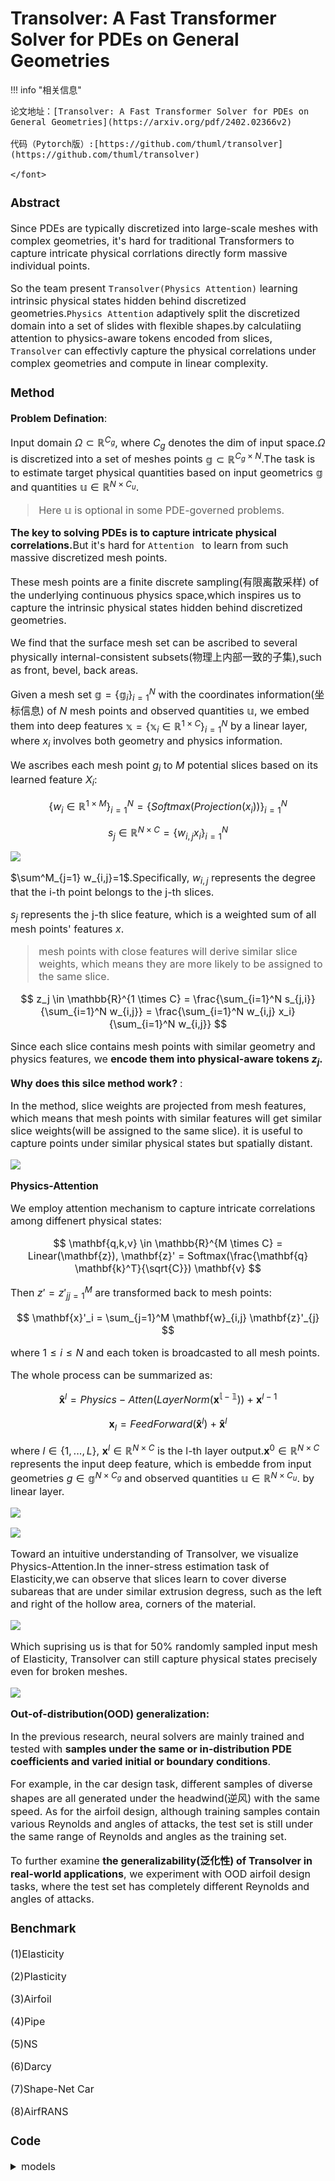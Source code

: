 # Transolver: A Fast Transformer Solver for PDEs on General Geometries

<script src="https://polyfill.io/v3/polyfill.min.js?features=es6"></script>
<script src="https://cdn.jsdelivr.net/npm/mathjax@3/es5/tex-chtml.js"></script>

!!! info "相关信息"
    <font size = 3.5>
    
    论文地址：[Transolver: A Fast Transformer Solver for PDEs on General Geometries](https://arxiv.org/pdf/2402.02366v2)

    代码（Pytorch版）:[https://github.com/thuml/transolver](https://github.com/thuml/transolver)

    </font>

### Abstract

Since PDEs are typically discretized into large-scale meshes with complex geometries, it's hard for traditional Transformers to capture intricate physical corrlations directly form massive individual points.

So the team present ```Transolver(Physics Attention)``` learning intrinsic physical states hidden behind discretized geometries.```Physics Attention``` adaptively split the discretized domain into a set of slides with flexible shapes.by calculatiing attention to physics-aware tokens encoded from slices, ```Transolver``` can effectivly capture the physical correlations under complex geometries and compute in linear complexity.

### Method 

<B>Problem Defination</B>:

Input domain $\Omega \subset \mathbb{R}^{C_g}$, where $C_g$ denotes the dim of input space.$\Omega$ is discretized into a set of meshes points $\mathbb{g} \subset \mathbb{R}^{C_g \times N}$.The task is to estimate target physical quantities based on input geometrics $\mathbb{g}$ and quantities $\mathbb{u} \in \mathbb{R}^{N \times C_u}$.

> Here $\mathbb{u}$ is optional in some PDE-governed problems.

<B>The key to solving PDEs is to capture intricate physical correlations.</B>But it's hard for ```Attention ``` to learn from such massive discretized mesh points.

These mesh points are a finite discrete sampling(有限离散采样) of the underlying continuous physics space,which inspires us to capture the intrinsic physical states hidden behind discretized geometries.

We find that the surface mesh set can be ascribed to several physically internal-consistent subsets(物理上内部一致的子集),such as front, bevel, back areas. 

Given a mesh set $\mathbb{g}=\{\mathbb{g}_i\}^N_{i=1}$ with the coordinates information(坐标信息) of $N$ mesh points and observed quantities $\mathbb{u}$, we embed them into deep features $\mathbb{x}=\{\mathbb{x}_i \in \mathbb{R}^{1 \times C} \}^N_{i=1}$ by a linear layer, where $x_i$ involves both geometry and physics information.

We ascribes each mesh point $g_i$ to $M$ potential slices based on its learned feature $X_i$:

$$
\{w_i \in \mathbb{R}^{1\times M}\}_{i=1}^N = \{Softmax(Projection(x_i))\}^N_{i=1}
$$

$$
s_j \in \mathbb{R}^{N \times C} = \{ w_{i,j} x_i \}^N_{i=1}
$$

![](./img/1.png)

$\sum^M_{j=1} w_{i,j}=1$.Specifically, $w_{i,j}$ represents the degree that the i-th point belongs to the j-th slices.

$s_j$ represents the j-th slice feature, which is a weighted sum of all mesh points' features $x$.

> mesh points with close features will derive similar slice weights, which means they are more likely to be assigned to the same slice.

$$
z_j \in \mathbb{R}^{1 \times C} = \frac{\sum_{i=1}^N s_{j,i}}{\sum_{i=1}^N w_{i,j}} = \frac{\sum_{i=1}^N w_{i,j} x_i}{\sum_{i=1}^N w_{i,j}}
$$

Since each slice contains mesh points with similar geometry and physics features, we <B>encode them into physical-aware tokens $z_j$.</B>

<B>Why does this silce method work? </B>:

In the method, slice weights are projected from mesh features, which means that mesh points with similar features will get similar slice weights(will be assigned to the same slice). it is useful to capture points under similar physical states but spatially distant.

![](./img/2.png)

<B>Physics-Attention</B>

We employ attention mechanism to capture intricate correlations among diffenert physical states:

$$
\mathbf{q,k,v} \in \mathbb{R}^{M \times C} = Linear(\mathbf{z}), \mathbf{z}' = Softmax(\frac{\mathbf{q} \mathbf{k}^T}{\sqrt{C}}) \mathbf{v}
$$

Then $z'={z'_j}^M_{j=1}$ are transformed back to mesh points:

$$
\mathbf{x}'_i = \sum_{j=1}^M \mathbf{w}_{i,j} \mathbf{z}'_{j}
$$

where $1 ≤ i ≤ N$ and each token is broadcasted to all mesh points.

The whole process can be summarized as:

$$
\mathbf{\hat{x}}^l = Physics-Atten(LayerNorm(\mathbb{\mathbf{x}^{l-1}})) + \mathbf{x}^{l-1}
$$

$$
\mathbf{x}_l = FeedForward(\mathbf{\hat{x}}^l) + \mathbf{\hat{x}}^l
$$

where $l \in \{ 1,...,L \}$, $\mathbf{x}^l \in \mathbb{R}^{N \times C}$ is the l-th layer output.$\mathbf{x}^0 \in \mathbb{R}^{N \times C}$ represents the input deep feature, which is embedde from input geometries $g \in \mathbb{g}^{N \times C_g}$ and observed quantities $\mathbb{u} \in \mathbb{R}^{N \times C_u}$. by linear layer.

![](./img/3.png)

![](./img/4.png)

Toward an intuitive understanding of Transolver, we visualize Physics-Attention.In the inner-stress estimation task of Elasticity,we can observe that slices learn to cover diverse subareas that are under similar extrusion degress, such as the left and right of the hollow area, corners of the material.

![](./img/5.png)

Which suprising us is that for 50% randomly sampled input mesh of Elasticity, Transolver can still capture physical states precisely even for broken meshes.

![](./img/6.png)

<B>Out-of-distribution(OOD) generalization:</B>

In the previous research, neural solvers are mainly trained and tested with <B>samples under the same or in-distribution PDE coefficients and varied initial or boundary conditions</B>. 

For example, in the car design task, different samples of diverse shapes are all generated under the headwind(逆风) with the same speed. As for the airfoil design, although training samples contain various Reynolds and angles of attacks, the test set is still under the same range of Reynolds and angles as the training set. 

To further examine <B>the generalizability(泛化性) of Transolver in real-world applications</B>, we experiment with OOD airfoil design tasks, where the test set has completely different Reynolds and angles of attacks.

### Benchmark

(1)Elasticity

(2)Plasticity

(3)Airfoil

(4)Pipe

(5)NS

(6)Darcy

(7)Shape-Net Car

(8)AirfRANS

### Code

<details> 
<summary>models</summary>

```python
import torch
import numpy as np
import torch.nn as nn
from timm.models.layers import trunc_normal_
from einops import rearrange, repeat

ACTIVATION = {'gelu': nn.GELU, 'tanh': nn.Tanh, 'sigmoid': nn.Sigmoid, 'relu': nn.ReLU, 'leaky_relu': nn.LeakyReLU(0.1),
              'softplus': nn.Softplus, 'ELU': nn.ELU, 'silu': nn.SiLU}


class Physics_Attention_Irregular_Mesh(nn.Module):
    def __init__(self, dim, heads=8, dim_head=64, dropout=0., slice_num=64): 
        super().__init__()
        inner_dim = dim_head * heads
        self.dim_head = dim_head
        self.heads = heads
        self.scale = dim_head ** -0.5
        self.softmax = nn.Softmax(dim=-1)
        self.dropout = nn.Dropout(dropout)
        self.temperature = nn.Parameter(torch.ones([1, heads, 1, 1]) * 0.5)

        self.in_project_x = nn.Linear(dim, inner_dim)
        self.in_project_fx = nn.Linear(dim, inner_dim)
        self.in_project_slice = nn.Linear(dim_head, slice_num)
        for l in [self.in_project_slice]:
            torch.nn.init.orthogonal_(l.weight)  # use a principled initialization
            # 正交初始化
        self.to_q = nn.Linear(dim_head, dim_head, bias=False)
        self.to_k = nn.Linear(dim_head, dim_head, bias=False)
        self.to_v = nn.Linear(dim_head, dim_head, bias=False)
        self.to_out = nn.Sequential(
            nn.Linear(inner_dim, dim),
            nn.Dropout(dropout)
        )

    def forward(self, x):
        # Batch Num Channel
        B, N, C = x.shape

        ### (1) Slice
        fx_mid = self.in_project_fx(x).reshape(B, N, self.heads, self.dim_head) \
            .permute(0, 2, 1, 3).contiguous()  # B H N C
        x_mid = self.in_project_x(x).reshape(B, N, self.heads, self.dim_head) \
            .permute(0, 2, 1, 3).contiguous()  # B H N C
        slice_weights = self.softmax(self.in_project_slice(x_mid) / self.temperature)  # B H N G(slices)
        # Temperature Parameter 调节分布的平滑度
        slice_norm = slice_weights.sum(2)  # B H G
        slice_token = torch.einsum("bhnc,bhng->bhgc", fx_mid, slice_weights) # B H G C
        # 爱因斯坦求和约定 
        slice_token = slice_token / ((slice_norm + 1e-5)[:, :, :, None].repeat(1, 1, 1, self.dim_head))
                                    # (B H G 1) --> (B H G C)
        ### (2) Attention among slice tokens
        q_slice_token = self.to_q(slice_token) # B H G C
        k_slice_token = self.to_k(slice_token)
        v_slice_token = self.to_v(slice_token)
        dots = torch.matmul(q_slice_token, k_slice_token.transpose(-1, -2)) * self.scale # B H G G
        attn = self.softmax(dots) # B H G G
        attn = self.dropout(attn) 
        out_slice_token = torch.matmul(attn, v_slice_token)  # B H G G x B H G C ——> B H G C 注意力分配后的切片

        ### (3) Deslice
        out_x = torch.einsum("bhgc,bhng->bhnc", out_slice_token, slice_weights) # 反切片 B H G C x B H N G ——> B H N C
        out_x = rearrange(out_x, 'b h n d -> b n (h d)')
        return self.to_out(out_x) # B N dim


class MLP(nn.Module):
    def __init__(self, n_input, n_hidden, n_output, n_layers=1, act='gelu', res=True):
        super(MLP, self).__init__()

        if act in ACTIVATION.keys():
            act = ACTIVATION[act]
        else:
            raise NotImplementedError
        self.n_input = n_input
        self.n_hidden = n_hidden
        self.n_output = n_output
        self.n_layers = n_layers
        self.res = res
        self.linear_pre = nn.Sequential(nn.Linear(n_input, n_hidden), act())
        self.linear_post = nn.Linear(n_hidden, n_output)
        self.linears = nn.ModuleList([nn.Sequential(nn.Linear(n_hidden, n_hidden), act()) for _ in range(n_layers)])

    def forward(self, x):
        x = self.linear_pre(x)
        for i in range(self.n_layers):
            if self.res:
                x = self.linears[i](x) + x
            else:
                x = self.linears[i](x)
        x = self.linear_post(x)
        return x


class Transolver_block(nn.Module):
    """Transformer encoder block."""

    def __init__(
            self,
            num_heads: int,
            hidden_dim: int,
            dropout: float,
            act='gelu',
            mlp_ratio=4,
            last_layer=False,
            out_dim=1,
            slice_num=32,
    ):
        super().__init__()
        self.last_layer = last_layer
        self.ln_1 = nn.LayerNorm(hidden_dim)
        self.Attn = Physics_Attention_Irregular_Mesh(hidden_dim, heads=num_heads, dim_head=hidden_dim // num_heads,
                                                     dropout=dropout, slice_num=slice_num)
        self.ln_2 = nn.LayerNorm(hidden_dim)
        self.mlp = MLP(hidden_dim, hidden_dim * mlp_ratio, hidden_dim, n_layers=0, res=False, act=act)
        if self.last_layer:
            self.ln_3 = nn.LayerNorm(hidden_dim)
            self.mlp2 = nn.Linear(hidden_dim, out_dim)

    def forward(self, fx):
        fx = self.Attn(self.ln_1(fx)) + fx
        fx = self.mlp(self.ln_2(fx)) + fx
        if self.last_layer:
            return self.mlp2(self.ln_3(fx))
        else:
            return fx # B N dim


class Model(nn.Module):
    def __init__(self,
                 space_dim=1,
                 n_layers=5,
                 n_hidden=256,
                 dropout=0,
                 n_head=8,
                 act='gelu',
                 mlp_ratio=1,
                 fun_dim=1,
                 out_dim=1,
                 slice_num=32,
                 ref=8, 
                 unified_pos=False # 在输入特征中添加统一的空间位置信息
                 ):
        super(Model, self). __init__()
        self.__name__ = 'UniPDE_3D'
        self.ref = ref
        self.unified_pos = unified_pos
        if self.unified_pos:
            self.preprocess = MLP(fun_dim + self.ref * self.ref * self.ref, n_hidden * 2, n_hidden, n_layers=0,
                                  res=False, act=act)
            # MLP(self, n_input, n_hidden, n_output,)
        else:
            self.preprocess = MLP(fun_dim + space_dim, n_hidden * 2, n_hidden, n_layers=0, res=False, act=act)

        self.n_hidden = n_hidden
        self.space_dim = space_dim

        self.blocks = nn.ModuleList([Transolver_block(num_heads=n_head, hidden_dim=n_hidden,
                                                      dropout=dropout,
                                                      act=act,
                                                      mlp_ratio=mlp_ratio,
                                                      out_dim=out_dim,
                                                      slice_num=slice_num,
                                                      last_layer=(_ == n_layers - 1))
                                     for _ in range(n_layers)])
        self.initialize_weights()
        self.placeholder = nn.Parameter((1 / (n_hidden)) * torch.rand(n_hidden, dtype=torch.float))
        # 占位符
    def initialize_weights(self):
        self.apply(self._init_weights)

    def _init_weights(self, m):
        if isinstance(m, nn.Linear):
            trunc_normal_(m.weight, std=0.02)
            if isinstance(m, nn.Linear) and m.bias is not None:
                nn.init.constant_(m.bias, 0)
        elif isinstance(m, (nn.LayerNorm, nn.BatchNorm1d)):
            nn.init.constant_(m.bias, 0)
            nn.init.constant_(m.weight, 1.0)

    def get_grid(self, my_pos):
        # my_pos 1 N 3
        batchsize = my_pos.shape[0]

        gridx = torch.tensor(np.linspace(-1.5, 1.5, self.ref), dtype=torch.float)
        gridx = gridx.reshape(1, self.ref, 1, 1, 1).repeat([batchsize, 1, self.ref, self.ref, 1])
        gridy = torch.tensor(np.linspace(0, 2, self.ref), dtype=torch.float)
        gridy = gridy.reshape(1, 1, self.ref, 1, 1).repeat([batchsize, self.ref, 1, self.ref, 1])
        gridz = torch.tensor(np.linspace(-4, 4, self.ref), dtype=torch.float)
        gridz = gridz.reshape(1, 1, 1, self.ref, 1).repeat([batchsize, self.ref, self.ref, 1, 1])
        grid_ref = torch.cat((gridx, gridy, gridz), dim=-1).cuda().reshape(batchsize, self.ref ** 3, 3)  # B 4 4 4 3

        pos = torch.sqrt(
            torch.sum((my_pos[:, :, None, :] - grid_ref[:, None, :, :]) ** 2,
                      dim=-1)). \
            reshape(batchsize, my_pos.shape[1], self.ref * self.ref * self.ref).contiguous()
        return pos

    def forward(self, data):
        cfd_data, geom_data = data
        x, fx, T = cfd_data.x, None, None
        x = x[None, :, :]
        if self.unified_pos:
            new_pos = self.get_grid(cfd_data.pos[None, :, :])
            x = torch.cat((x, new_pos), dim=-1)

        if fx is not None:
            fx = torch.cat((x, fx), -1)
            fx = self.preprocess(fx)
        else:
            fx = self.preprocess(x)
            fx = fx + self.placeholder[None, None, :]

        for block in self.blocks:
            fx = block(fx)

        return fx[0]
```
</details> 